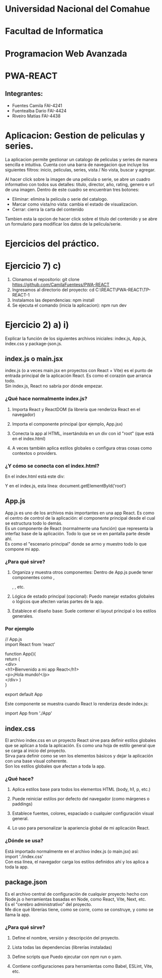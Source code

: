 # Universidad Nacional del Comahue
# Facultad de Informatica

# Programacion Web Avanzada


# PWA-REACT

## Integrantes: 
* Fuentes Camila FAI-4241  
* Fuentealba Dario FAI-4424  
* Riveiro Matías FAI-4438  
  
# Aplicacion: Gestion de peliculas y series. 
La aplicacion permite gestionar un catalogo de peliculas y series de manera sencilla e intuitiva.
Cuenta con una barra de navegacion que incluye los siguientes filtros:
inicio, peliculas, series, vista / No vista, buscar y agregar. 

Al hacer click sobre la imagen de una  pelicula o serie, se abre un cuadro informativo con todos sus detalles: titulo, director, año, rating, genero e url de una imagen. Dentro de este cuadro se encuentran tres botones:
* Eliminar: elimina la pelicula o serie del catalogo.
* Marcar como vista/no vista: cambia el estado de visualizacion.
* Cerrar: cierra la carta del contenido 

Tambien esta la opcion de hacer click sobre el titulo del contenido y se abre un formulario para modificar los datos de la pelicula/serie. 
  
    
  # Ejercicios del práctico.  
  
    
# Ejercicio 7) c)
1. Clonamos el repositorio:
git clone https://github.com/CamilaFuentess/PWA-REACT  
2. Ingresamos al directorio del proyecto: 
cd C:\REACT\PWA-REACT\TP-REACT-1  
3. Instalamos las dependencias: 
npm install  
4. Se ejecuta el comando (inicia la aplicacion): 
npm run dev  
  
  
# Ejercicio 2) a) i)  
Explicar la función de los siguientes archivos iniciales: index.js, App.js, index.css y package-json.js.  

  ## index.js o main.jsx
  
  index.js (o a veces main.jsx en proyectos con React + Vite) es el punto de entrada principal de la aplicación React. Es como el corazón que arranca todo.  
  Sin index.js, React no sabría por dónde empezar.  

  ### ¿Qué hace normalmente index.js?  

  1. Importa React y ReactDOM (la librería que renderiza React en el navegador)  

  2. Importa el componente principal (por ejemplo, App.jsx)  

  3. Conecta la app al HTML, insertándola en un div con id "root" (que está en el index.html)  

  4. A veces también aplica estilos globales o configura otras cosas como contextos o providers.  
  
### ¿Y cómo se conecta con el index.html?  
En el index.html está este div:  
<div id="root"></div>
  
Y en el index.js, esta línea:
document.getElementById('root')
  
  
## App.js  

App.js es uno de los archivos más importantes en una app React. Es como el centro de control de la aplicación: el componente principal desde el cual se estructura todo lo demás.  
Es un componente de React (normalmente una función) que representa la interfaz base de la aplicación. Todo lo que se ve en pantalla parte desde ahí.  
Es como el "escenario principal" donde se armo y muestro todo lo que compone mi app.  

  ### ¿Para qué sirve?  

  1. Organiza y muestra otros componentes: Dentro de App.js puede tener componentes como <Navbar />, <Footer />, <Home />, etc.  

  2. Lógica de estado principal (opcional): Puedo manejar estados globales o lógicos que afecten varias partes de la app.  

  3. Establece el diseño base: Suele contener el layout principal o los estilos generales.  

  ### Por ejemplo  
  
// App.js  
import React from 'react'  
  
function App(){  
  return (  
    &lt;div&gt;  
      &lt;h1&gt;Bienvenido a mi app React&lt;/h1&gt;  
      &lt;p&gt;¡Hola mundo!&lt;/p&gt;  
    &lt;/div&gt; 
  )  
}  
  
export default App 
  
    
  Este componente se muestra cuando React lo renderiza desde index.js:  
    
      
  import App from './App'  


  ## index.css  
  
  El archivo index.css en un proyecto React sirve para definir estilos globales que se aplican a toda la aplicación. Es como una hoja de estilo general que se carga al inicio del proyecto.  
  Sirva para definir como se ven los elementos básicos y dejar la aplicación con una base visual coherente.  
  Son los estilos globales que afectan a toda la app.  
  
### ¿Qué hace?  
  
  1. Aplica estilos base para todos los elementos HTML (body, h1, p, etc.)  
  
  2. Puede reiniciar estilos por defecto del navegador (como márgenes o paddings)  
  
  3. Establece fuentes, colores, espaciado o cualquier configuración visual general.  
  
  4. Lo uso para personalizar la apariencia global de mi aplicación React.  
  
  ### ¿Dónde se usa?  
  
Está importado normalmente en el archivo index.js (o main.jsx) así:  
import './index.css'  
Con esa línea, el navegador carga los estilos definidos ahí y los aplica a toda la app.  
  
  
  ## package.json  
  
  Es el archivo central de configuración de cualquier proyecto hecho con Node.js o herramientas basadas en Node, como React, Vite, Next, etc.  
  Es el "cerebro administrativo" del proyecto.  
  Me dice qué librerías tiene, como se corre, como se construye, y como se llama la app.  
  
  ### ¿Para qué sirve?  
  
  1. Define el nombre, versión y descripción del proyecto.  
  
  2. Lista todas las dependencias (librerías instaladas)  
  
  3. Define scripts que Puedo ejecutar con npm run o yarn.  
  
  4. Contiene configuraciones para herramientas como Babel, ESLint, Vite, etc.  
